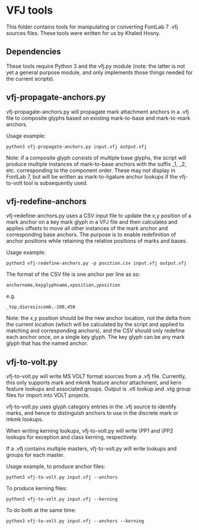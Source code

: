 VFJ tools
=====

This folder contains tools for manipulating or converting FontLab 7 .vfj sources files. These tools were written for us by Khaled Hosny.

Dependencies
------------

These tools require Python 3 and the vfj.py module (note: the latter is not yet a general purpose module, and only implements those things needed for the current scripts).

vfj-propagate-anchors.py
-----

vfj-propagate-anchors.py will propagate mark attachment anchors in a .vfj file to composite glyphs based on existing mark-to-base and mark-to-mark anchors.

Usage example:

```
python3 vfj-propagate-anchors.py input.vfj output.vfj
```
Note: if a composite glyph consists of multiple base glyphs, the script will produce multiple instances of mark-to-base anchors with the suffix _1, _2, etc. corresponding to the component order. These may not display in FontLab 7, but will be written as mark-to-ligature anchor lookups if the vfj-to-volt tool is subsequently used.

vfj-redefine-anchors
-----

vfj-redefine-anchors.py uses a CSV input file to update the x,y position of a mark anchor on a key mark glyph in a VFJ file and then calculates and applies offsets to move all other instances of the mark anchor and corresponding base anchors. The purpose is to enable redefinition of anchor positions while retaining the relative positions of marks and bases.

Usage example:

```
python3 vfj-redefine-anchors.py -p position.csv input.vfj output.vfj
```

The format of the CSV file is one anchor per line as so:

```
anchorname,keyglyphname,xposition,yposition
```

e.g.

```
_top,dieresiscomb,-200,450
```

Note: the x,y position should be the new anchor location, not the delta from the current location (which will be calculated by the script and applied to matching and corresponding anchors), and the CSV should only redefine each anchor once, on a single key glyph. The key glyph can be any mark glyph that has the named anchor.

vfj-to-volt.py
-----

vfj-to-volt.py will write MS VOLT format sources from a .vfj file. Currently, this only supports mark and mkmk feature anchor attachment, and kern feature lookups and associated groups. Output is .vtl lookup and .vtg group files for import into VOLT projects.

vfj-to-volt.py uses glyph category entries in the .vfj source to identify marks, and hence to distinguish anchors to use in the discrete mark or mkmk lookups.

When writing kerning lookups, vfj-to-volt.py will write \PP1 and \PP2 lookups for exception and class kerning, respectively.

If a .vfj contains multiple masters, vfj-to-volt.py will write lookups and groups for each master.


Usage example, to produce anchor files:

```
python3 vfj-to-volt.py input.vfj --anchors
```

To produce kerning files:

```
python3 vfj-to-volt.py input.vfj --kerning
```

To do both at the same time:

```
python3 vfj-to-volt.py input.vfj --anchors --kerning
```